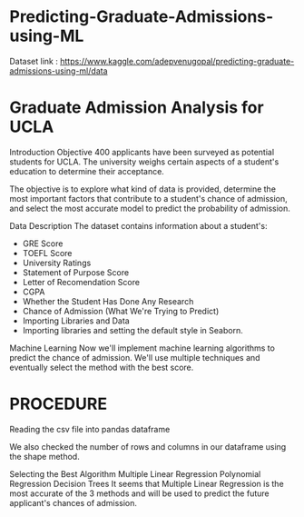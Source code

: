 # Predicting-Graduate-Admissions-using-ML
Dataset link : https://www.kaggle.com/adepvenugopal/predicting-graduate-admissions-using-ml/data

# Graduate Admission Analysis for UCLA
Introduction
Objective
400 applicants have been surveyed as potential students for UCLA. The university weighs certain aspects of a student's education to determine their acceptance.

The objective is to explore what kind of data is provided, determine the most important factors that contribute to a student's chance of admission, and select the most accurate model to predict the probability of admission.

Data Description
The dataset contains information about a student's:

- GRE Score
 - TOEFL Score
- University Ratings
- Statement of Purpose Score
- Letter of Recomendation Score
- CGPA
- Whether the Student Has Done Any Research
- Chance of Admission (What We're Trying to Predict)
- Importing Libraries and Data
- Importing libraries and setting the default style in Seaborn.

Machine Learning 
Now we'll implement machine learning algorithms to predict the chance of admission. We'll use multiple techniques and eventually select the method with the best score.

# PROCEDURE

Reading the csv file into pandas dataframe

 We also checked the number of rows and columns in our dataframe using the shape method.
 
 

Selecting the Best Algorithm
Multiple Linear Regression
Polynomial Regression
Decision Trees 
It seems that Multiple Linear Regression is the most accurate of the 3 methods and will be used to predict the future applicant's chances of admission.
